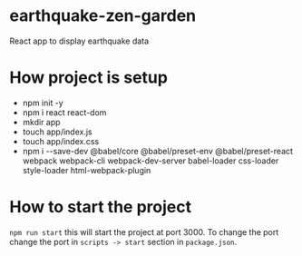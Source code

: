 # earthquake-zen-garden
React app to display earthquake data

# How project is setup
- npm init -y
- npm i react react-dom
- mkdir app
- touch app/index.js
- touch app/index.css
- npm i --save-dev @babel/core @babel/preset-env @babel/preset-react webpack webpack-cli webpack-dev-server babel-loader css-loader style-loader html-webpack-plugin

# How to start the project
`npm run start` this will start the project at port 3000. To change the port change the port in `scripts -> start` section in `package.json`.